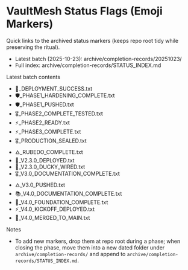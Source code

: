 # VaultMesh Status Flags (Emoji Markers)

Quick links to the archived status markers (keeps repo root tidy while preserving the ritual).

- Latest batch (2025-10-23): archive/completion-records/20251023/
- Full index: archive/completion-records/STATUS_INDEX.md

Latest batch contents
- 🚀_DEPLOYMENT_SUCCESS.txt
- 🛡️_PHASE1_HARDENING_COMPLETE.txt
- 🛡️_PHASE1_PUSHED.txt
- 🎖️_PHASE2_COMPLETE_TESTED.txt
- ⚡_PHASE2_READY.txt
- ⚡_PHASE3_COMPLETE.txt
- 🎖️_PRODUCTION_SEALED.txt
- 🜂_RUBEDO_COMPLETE.txt
- 🎉_V2.3.0_DEPLOYED.txt
- 🦆_V2.3.0_DUCKY_WIRED.txt
- 🎖️_V3.0_DOCUMENTATION_COMPLETE.txt
- 🜂_V3.0_PUSHED.txt
- 📚_V4.0_DOCUMENTATION_COMPLETE.txt
- 🎉_V4.0_FOUNDATION_COMPLETE.txt
- ⚡_V4.0_KICKOFF_DEPLOYED.txt
- 🎉_V4.0_MERGED_TO_MAIN.txt

Notes
- To add new markers, drop them at repo root during a phase; when closing the phase, move them into a new dated folder under `archive/completion-records/` and append to `archive/completion-records/STATUS_INDEX.md`.

